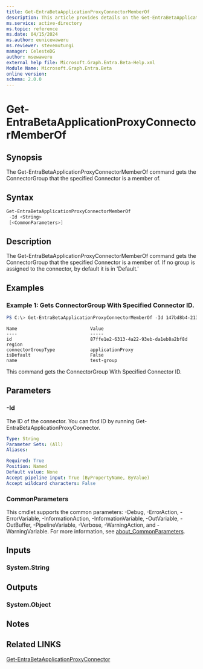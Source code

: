 ```yaml
---
title: Get-EntraBetaApplicationProxyConnectorMemberOf
description: This article provides details on the Get-EntraBetaApplicationProxyConnectorMemberOf command.
ms.service: active-directory
ms.topic: reference
ms.date: 04/15/2024
ms.author: eunicewaweru
ms.reviewer: stevemutungi
manager: CelesteDG
author: msewaweru
external help file: Microsoft.Graph.Entra.Beta-Help.xml
Module Name: Microsoft.Graph.Entra.Beta
online version:
schema: 2.0.0
---
```


# Get-EntraBetaApplicationProxyConnectorMemberOf

## Synopsis
The Get-EntraBetaApplicationProxyConnectorMemberOf command gets the ConnectorGroup that the specified Connector is a member of.

## Syntax

```powershell
Get-EntraBetaApplicationProxyConnectorMemberOf
 -Id <String> 
 [<CommonParameters>]
```

## Description
The Get-EntraBetaApplicationProxyConnectorMemberOf command gets the ConnectorGroup that the specified Connector is a member of.
If no group is assigned to the connector, by default it is in 'Default.'

## Examples

### Example 1: Gets ConnectorGroup With Specified Connector ID.

```powershell
PS C:\> Get-EntraBetaApplicationProxyConnectorMemberOf -Id 147bd8b4-2134-4454-8f2a-1da81cf27917
```

```output
Name                           Value
----                           -----
id                             87ffe1e2-6313-4a22-93eb-da1eb8a2bf8d
region
connectorGroupType             applicationProxy
isDefault                      False
name                           test-group
```
This command gets the ConnectorGroup With Specified Connector ID.

## Parameters

### -Id
The ID of the connector. You can find ID by running Get-EntraBetaApplicationProxyConnector.

```yaml
Type: String
Parameter Sets: (All)
Aliases:

Required: True
Position: Named
Default value: None
Accept pipeline input: True (ByPropertyName, ByValue)
Accept wildcard characters: False
```

### CommonParameters
This cmdlet supports the common parameters: -Debug, -ErrorAction, -ErrorVariable, -InformationAction, -InformationVariable, -OutVariable, -OutBuffer, -PipelineVariable, -Verbose, -WarningAction, and -WarningVariable. For more information, see [about_CommonParameters](https://go.microsoft.com/fwlink/?LinkID=113216).

## Inputs

### System.String

## Outputs

### System.Object

## Notes

## Related LINKS
[Get-EntraBetaApplicationProxyConnector](Get-EntraBetaApplicationProxyConnector.md)